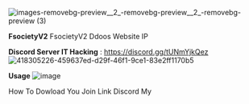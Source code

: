 ![images-removebg-preview__2_-removebg-preview__2_-removebg-preview (3)](https://github.com/user-attachments/assets/38679e2c-b364-454e-8c01-8f58f4de5325)

**FsocietyV2**
FsocietyV2 Ddoos Website
IP 

**Discord Server IT Hacking** : https://discord.gg/tUNmYjkQez
![418305226-459637ed-d29f-46f1-9ce1-83e2ff1170b5](https://github.com/user-attachments/assets/4d42604d-90bd-4cb3-ba7e-eb46d00b147e)

**Usage**
![image](https://github.com/user-attachments/assets/0359d13d-af14-4f02-8d5a-ae511f8668ab)

How To Dowload You Join Link Discord My
